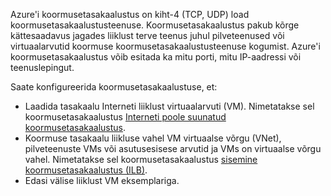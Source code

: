Azure'i koormusetasakaalustus on kiht-4 (TCP, UDP) load koormusetasakaalustusteenuse. Koormusetasakaalustus pakub kõrge kättesaadavus jagades liiklust terve teenus juhul pilveteenused või virtuaalarvutid koormuse koormusetasakaalustusteenuse kogumist. Azure'i koormusetasakaalustus võib esitada ka mitu porti, mitu IP-aadressi või teenuslepingut.

Saate konfigureerida koormusetasakaalustuse, et:

* Laadida tasakaalu Interneti liiklust virtuaalarvuti (VM). Nimetatakse sel koormusetasakaalustus [Interneti poole suunatud koormusetasakaalustus](../articles/load-balancer/load-balancer-internet-overview.md).
* Koormuse tasakaalu liikluse vahel VM virtuaalse võrgu (VNet), pilveteenuste VMs või asutusesisese arvutid ja VMs on virtuaalse võrgu vahel. Nimetatakse sel koormusetasakaalustus [sisemine koormusetasakaalustus (ILB)](../articles/load-balancer/load-balancer-internal-overview.md).
* Edasi välise liiklust VM eksemplariga.
